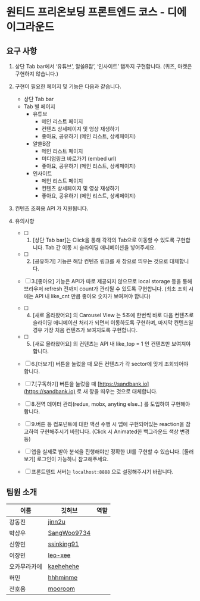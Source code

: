 # 원티드 프리온보딩 프론트엔드 코스 - 디에이그라운드

## 요구 사항

1. 상단 Tab bar에서 ‘유튜브’, 알쓸B잡’, ‘인사이트’ 탭까지 구현합니다. (퀴즈, 마켓은 구현하지 않습니다.)

2. 구현이 필요한 페이지 및 기능은 다음과 같습니다.
    - 상단 Tab bar
    - Tab 별 페이지
        - 유튜브
            - 메인 리스트 페이지
            - 컨텐츠 상세페이지 및 영상 재생하기
            - 좋아요, 공유하기 (메인 리스트, 상세페이지)
        - 알쓸B잡
            - 메인 리스트 페이지
            - 미디엄링크 바로가기 (embed url)
            - 좋아요, 공유하기 (메인 리스트, 상세페이지)
        - 인사이트
            - 메인 리스트 페이지
            - 컨텐츠 상세페이지 및 영상 재생하기
            - 좋아요, 공유하기 (메인 리스트, 상세페이지)
3. 컨텐츠 조회용 API 가 지원됩니다.
        
4. 유의사항
    - [ ]  1. [상단 Tab bar]는 Click을 통해 각각의 Tab으로 이동할 수 있도록 구현합니다. Tab 간 이동 시 슬라이딩 애니메이션을 넣어주세요.
    - [ ]  2. [공유하기] 기능은 해당 컨텐츠 링크를 새 창으로 띄우는 것으로 대체합니다.
    - [ ]  3.[좋아요] 기능은 API가 따로 제공되지 않으므로 local storage 등을 통해 브라우저 refresh 전까지 count가 관리될 수 있도록 구현합니다. (최초 조회 시에는 API 내 like_cnt 만큼 좋아요 숫자가 보여져야 합니다)
    - [ ]  4. [새로 올라왔어요] 의 Carousel View 는 5초에 한번씩 바로 다음 컨텐츠로 슬라이딩 애니메이션 처리가 되면서 이동하도록 구현하며, 마지막 컨텐츠일 경우 가장 처음 컨텐츠가 보여지도록 구현합니다.
    - [ ]  5. [새로 올라왔어요] 의 컨텐츠는 API 내 like_top = 1 인 컨텐츠만 보여져야 합니다.
    - [ ]  6.[더보기] 버튼을 눌렀을 때 모든 컨텐츠가 각 sector에 맞게 조회되어야 합니다.
    - [ ]  7.[구독하기] 버튼을 눌렀을 때 [https://sandbank.io](https://sandbank.io) 로 새 창을 띄우는 것으로 대체합니다.
    - [ ]  8.전역 데이터 관리(redux, mobx, anyting else..) 를 도입하여 구현해야 합니다.
    - [ ]  9.버튼 등 컴포넌트에 대한 액션 수행 시 앱에 구현되어있는 reaction을 참고하여 구현해주시기 바랍니다. (Click 시 Animated한 백그라운드 색상 변경 등)
    - [ ]  앱을 실제로 받아 분석을 진행해야만 정확한 UI를 구현할 수 있습니다. [둘러보기] 로그인이 가능하니 참고해주세요.
    - [ ]  프론트엔드 서버는 `localhost:8888` 으로 설정해주시기 바랍니다.


## 팀원 소개

| 이름         | 깃허브                                        | 역할 |
| ------------ | --------------------------------------------- | --- |
| 강동진       | [jinn2u](https://github.com/jinn2u)           | |
| 박상우       | [SangWoo9734](https://github.com/SangWoo9734) | |
| 신항민       | [ssinking91](https://github.com/ssinking91)   | |
| 이장민       | [leo-xee](https://github.com/leo-xee)         | |
| 오카무라카에 | [kaehehehe](https://github.com/kaehehehe)     | | 
| 허민         | [hhhminme](https://github.com/hhhminme)       | |
| 전호용       | [mooroom](https://github.com/mooroom)         | |
